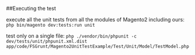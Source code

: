 ##Executing the test

execute all the unit tests from all the modules of Magento2 including ours:
`php bin/magento dev:tests:run unit`

test only on a single file:
`php ./vendor/bin/phpunit -c dev/tests/unit/phpunit.xml.dist app/code/FSGrunt/Magento2UnitTestExample/Test/Unit/Model/TestModel.php`